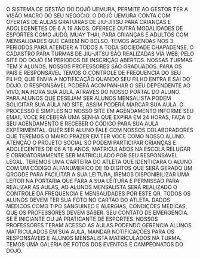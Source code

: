
O SISTEMA DE GESTÃO DO DOJÔ UEMURA, PERMITE AO GESTOR TER A VISÃO MACRO DO SEU NEGOCIO.
O DOJÔ UEMURA CONTA COM OFERTAS DE AULAS GRATUIRAS DE JIU-JITSU PARA CRIANÇAS E ADOLECENETES DE 6 A 18 ANOS. OFERECE OUTRA MODALIDADES DE ESPORTES COMO JUDÔ, MUAY THAI, PARA CRIANÇAS E ADULTOS COM MENSALIDADES QUE CABEM NO BOLSO. 
TEMOS AGENDAS NOS 3 PERIODOS PARA ATENDER A TODOS A TODA SOCIEDADE CHAPADENSE.
O CADASTRO PARA TURMAS DE JIU-JITSU SÃO REALIZADAS VIA WEB, PELO SITE DO DOJÔ EM PERIODOS DE INSCRIÇÃO ABERTOS. NOSSAS TURMAS TEM X ALUNOS, NOSSOS PROFESSORES SÃO GRADUADOS.
PARA OS PAIS E RESPONSÁVEL TEMOS O CONTROLE DE FREQUENCIA DO SEU FILHO, QUE ENVIA A NOTIFICAÇÃO QUANDO SEU FILHO ENTRA E SAI DO DOJO. 
O RESPONSÁVEL PODERÁ ACOMPANHAR O SEU DEPENDENTE AO VIVO, NA HORA SUA AULA. ATRAVES DO NOSSO PORTAL DO ALUNO. 
PARA ALUNOS QUE DESEJAM SER ALUNOS MENSALISTA PODEM SOLICITAR SUA AULA NO SITE, ASSIM PODERÁ MARCAR SUA AULA.
O PROCESSO É SIMPLES NO NOSSO SITE EM AGENDAMENTO INFORME SEU EMAIL VOCE RECEBERÁ UMA SENHA QUE EXPIRA EM 24 HORAS, FAÇA O SEU AGENDAMENTO E RECEBER O CÓDIGO PARA SUA AULA EXPERIMENTAL.
QUER SER ALUNO FALE COM NOSSOS COLABORADORES QUE TEREMOS O MAIRO PRAZER EM TER VOCE COMO NOSSO ALUNO.
ATENÇÃO O PROJETO SOCIAL SÓ PODEM PARTICIPAR CRIANÇAS E ADOLECENTES DE 06 A 18 ANOS, MATRICULADOS NA ESCOLA RELUGAR E OBRIGATORIAMENTE SER MATRICULADO POR SEU RESPONSÁVEL LEGAL. 
TEREMOS UMA CARTEIRA DO ATLETA QUE IDENTICARA O ALUNO COM UM CÓDIGO ALFANUMERICO DE 10 DIGITOS QUE SERÁ GERADO UM QRCODE PARA FACILITAR A SUA LEITURA, IREMOS DISPONIBILIZAR UMA LEITOR NA PORTARIA QUE FARA A SUA LEITURA E PERMISSÃO PARA REALIZAR AS AULAS, AO ALUNOS MENSALISTA SERÁ REALIZADO O CONTROLE DA FREQUENCIA E MENSALIDADES POR ESTE QR. TODOS OS ALUNOS DEVEM TER SUA FOTO NO CARTÃO DO ATLETA. DADOS MÉDICOS COMO TIPO SANGUINEO E ALERGIAS, CONDIÇÕES MÉDICAS, QUE OS PROFESSORES DEVEM SABER. SEU CONTATO DE EMERGENCIA.  SE É INICIANTE OU JÁ PRATICANTE DE ESPORTES. 
NOSSOS PROFESSORES TERAM ACESSO AS AULAS PODENDO GERENCIA ALUNOS MATRICULADOS EM SUA AULA, MANDAR NOTIFICAÇÕES PARA OS RESPONSÁVEIS E ALUNOS MENSALISTA MATRICULADOS NA TURMA. 
TEMOS UMA GALERIA DE FOTOS DOS EVENTOS E CAMPEONATOS DO DOJÔ. 
